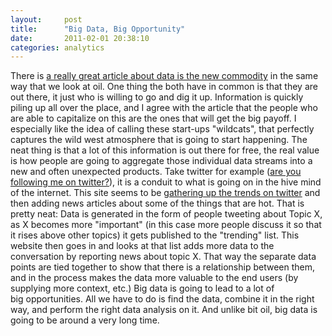 ```yaml
---
layout:     post
title:      "Big Data, Big Opportunity"
date:       2011-02-01 20:38:10
categories: analytics
---
```

There is [a really great article about data is the new commodity](http://gigaom.com/2011/02/01/mining-the-tar-sands-of-big-data/) in the same way that we look at oil. One thing the both have in common is that they are out there, it just who is willing to go and dig it up. Information is quickly piling up all over the place, and I agree with the article that the people who are able to capitalize on this are the ones that will get the big payoff. I especially like the idea of calling these start-ups "wildcats", that perfectly captures the wild west atmosphere that is going to start happening. The neat thing is that a lot of this information is out there for free, the real value is how people are going to aggregate those individual data streams into a new and often unexpected products. Take twitter for example ([are you following me on twitter?](http://twitter.com/nloadholtes)), it is a conduit to what is going on in the hive mind of the internet. This site seems to be [gathering up the trends on twitter](http://trendyontwitter.blogspot.com/) and then adding news articles about some of the things that are hot. That is pretty neat: Data is generated in the form of people tweeting about Topic X, as X becomes more "important" (in this case more people discuss it so that it rises above other topics) it gets published to the "trending" list. This website then goes in and looks at that list adds more data to the conversation by reporting news about topic X. That way the separate data points are tied together to show that there is a relationship between them, and in the process makes the data more valuable to the end users (by supplying more context, etc.) Big data is going to lead to a lot of big opportunities. All we have to do is find the data, combine it in the right way, and perform the right data analysis on it. And unlike bit oil, big data is going to be around a very long time.
